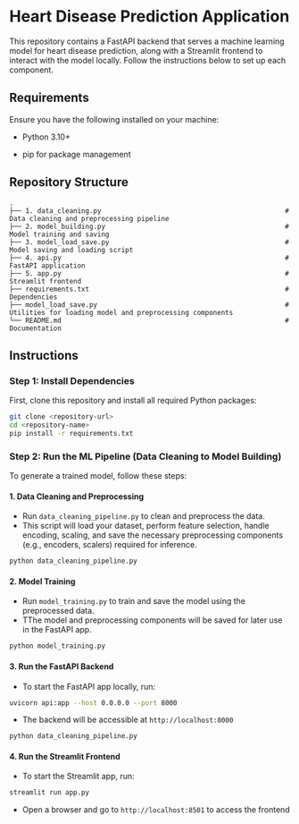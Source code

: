 # Heart Disease Prediction Application

This repository contains a FastAPI backend that serves a machine learning model for heart disease prediction, along with a Streamlit frontend to interact with the model locally. Follow the instructions below to set up each component.

## Requirements

Ensure you have the following installed on your machine:

* Python 3.10+

* pip for package management

## Repository Structure

```plaintext
.
├── 1. data_cleaning.py                                              # Data cleaning and preprocessing pipeline
├── 2. model_building.py                                             # Model training and saving
├── 3. model_load_save.py                                            # Model saving and loading script
├── 4. api.py                                                        # FastAPI application
├── 5. app.py                                                        # Streamlit frontend
├── requirements.txt                                                 # Dependencies
├── model_load_save.py                                               # Utilities for loading model and preprocessing components
└── README.md                                                        # Documentation
```

## Instructions

### Step 1: Install Dependencies

First, clone this repository and install all required Python packages:

```bash
git clone <repository-url>
cd <repository-name>
pip install -r requirements.txt
```

### Step 2: Run the ML Pipeline (Data Cleaning to Model Building)

To generate a trained model, follow these steps:

#### 1. Data Cleaning and Preprocessing

* Run `data_cleaning_pipeline.py` to clean and preprocess the data.
* This script will load your dataset, perform feature selection, handle encoding, scaling, and save the necessary preprocessing components (e.g., encoders, scalers) required for inference.

```bash
python data_cleaning_pipeline.py
```

#### 2. Model Training

* Run `model_training.py` to train and save the model using the preprocessed data.
* TThe model and preprocessing components will be saved for later use in the FastAPI app.

```bash
python model_training.py
```

#### 3. Run the FastAPI Backend

* To start the FastAPI app locally, run:

```bash
uvicorn api:app --host 0.0.0.0 --port 8000
```

* The backend will be accessible at `http://localhost:8000`

```bash
python data_cleaning_pipeline.py
```

#### 4. Run the Streamlit Frontend

* To start the Streamlit app, run:

```bash
streamlit run app.py
```

* Open a browser and go to `http://localhost:8501` to access the frontend
